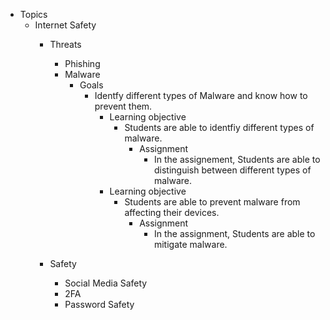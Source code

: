 * Topics
    * Internet Safety
        * Threats
            * Phishing
            * Malware
               * Goals 
                 * Identfy different types of Malware and know how to prevent them. 
                   * Learning objective 
                     * Students are able to identfiy different types of malware.
                       * Assignment 
                         * In the assignement, Students are able to distinguish between different types of malware.
                   * Learning objective 
                     * Students are able to prevent malware from affecting their devices. 
                       * Assignment 
                         * In the assignment, Students are able to mitigate malware.  
                 
        * Safety
            * Social Media Safety
            * 2FA
            * Password Safety
